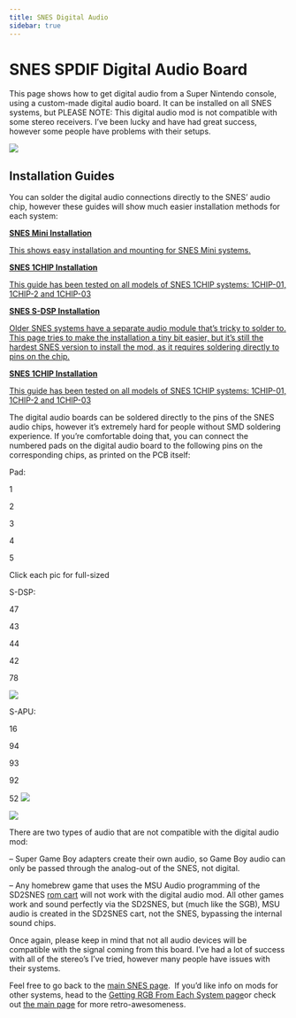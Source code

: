 ```yaml
---
title: SNES Digital Audio
sidebar: true
---
```

# SNES SPDIF Digital Audio Board

This page shows how to get digital audio from a Super Nintendo console, using a custom-made digital audio board. It can be installed on all SNES systems, but PLEASE NOTE: This digital audio mod is not compatible with some stereo receivers. I’ve been lucky and have had great success, however some people have problems with their setups. 

[![](https://cdn.retrorgb.com/images/SNESDigitalAudioBoardv2.jpg)](http://store.retrofixes.com/products/snes-spdif-digital-audio-upgrade-board?rfsn=255623.6664d)

## Installation Guides
You can solder the digital audio connections directly to the SNES’ audio chip, however these guides will show much easier installation methods for each system:

**[SNES Mini Installation](/consoles/snes/mini/digital-audio)**

[This shows easy installation and mounting for SNES Mini systems.](/consoles/snes/mini/digital-audio)

**[SNES 1CHIP Installation](/consoles/snes/1chip/digital-audio)**

[This guide has been tested on all models of SNES 1CHIP systems: 1CHIP-01, 1CHIP-2 and 1CHIP-03](/consoles/snes/1chip/digital-audio)

**[SNES S-DSP Installation](/consoles/snes/digital-audio/installation)**

[Older SNES systems have a separate audio module that’s tricky to solder to. This page tries to make the installation a tiny bit easier, but it’s still the hardest SNES version to install the mod, as it requires soldering directly to pins on the chip.](/consoles/snes/digital-audio/installation)

**[SNES 1CHIP Installation](/consoles/snes/1chip/digital-audio)**

[This guide has been tested on all models of SNES 1CHIP systems: 1CHIP-01, 1CHIP-2 and 1CHIP-03](/consoles/snes/1chip/digital-audio)

The digital audio boards can be soldered directly to the pins of the SNES audio chips, however it’s extremely hard for people without SMD soldering experience. If you’re comfortable doing that, you can connect the numbered pads on the digital audio board to the following pins on the corresponding chips, as printed on the PCB itself:

Pad:

1

2

3

4

5

Click each pic for full-sized

S-DSP:

47

43

44

42

78

[![](https://cdn.retrorgb.com/images/S-DSP-Small.jpg)](https://cdn.retrorgb.com/images/S-DSP.jpg)

S-APU:

16

94

93

92

52
[![](https://cdn.retrorgb.com/images/S-APU-Small.jpg)](https://cdn.retrorgb.com/images/S-APU.jpg)
 

 

![](https://cdn.retrorgb.com/images/SNESDigitalAudioBoardv2.jpg)

There are two types of audio that are not compatible with the digital audio mod:

– Super Game Boy adapters create their own audio, so Game Boy audio can only be passed through the analog-out of the SNES, not digital.

– Any homebrew game that uses the MSU Audio programming of the SD2SNES [rom cart](/romcarts) will not work with the digital audio mod. All other games work and sound perfectly via the SD2SNES, but (much like the SGB), MSU audio is created in the SD2SNES cart, not the SNES, bypassing the internal sound chips.
 

Once again, please keep in mind that not all audio devices will be compatible with the signal coming from this board. I’ve had a lot of success with all of the stereo’s I’ve tried, however many people have issues with their systems.



Feel free to go back to the [main SNES page](/consoles/snes).  If you’d like info on mods for other systems, head to the [Getting RGB From Each System page](consoles/)or check out [the main page](/) for more retro-awesomeness.